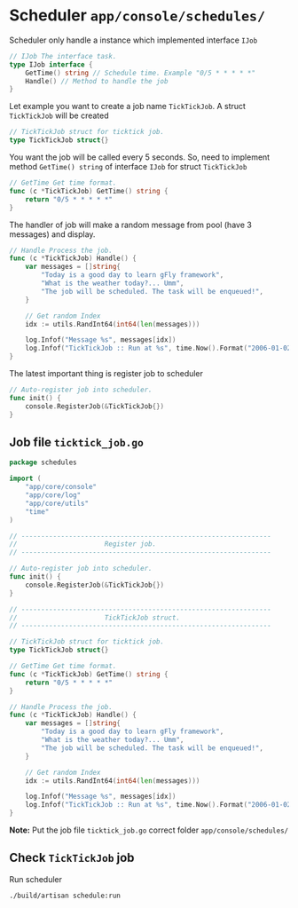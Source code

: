 # Scheduler `app/console/schedules/`

Scheduler only handle a instance which implemented interface `IJob`

```go
// IJob The interface task.
type IJob interface {
    GetTime() string // Schedule time. Example "0/5 * * * * *"
    Handle() // Method to handle the job
}
```

Let example you want to create a job name `TickTickJob`. A struct `TickTickJob` will be created 
```go
// TickTickJob struct for ticktick job.
type TickTickJob struct{}
```

You want the job will be called every 5 seconds. So, need to implement method `GetTime() string` of interface `IJob` for struct `TickTickJob`

```go
// GetTime Get time format.
func (c *TickTickJob) GetTime() string {
    return "0/5 * * * * *"
}
```
The handler of job will make a random message from pool (have 3 messages) and display.


```go
// Handle Process the job.
func (c *TickTickJob) Handle() {
    var messages = []string{
        "Today is a good day to learn gFly framework",
        "What is the weather today?... Umm",
        "The job will be scheduled. The task will be enqueued!",
    }

    // Get random Index
    idx := utils.RandInt64(int64(len(messages)))

    log.Infof("Message %s", messages[idx])
    log.Infof("TickTickJob :: Run at %s", time.Now().Format("2006-01-02 15:04:05"))
}
```

The latest important thing is register job to scheduler

```go
// Auto-register job into scheduler.
func init() {
    console.RegisterJob(&TickTickJob{})
}
```

## Job file `ticktick_job.go`

```go
package schedules

import (
    "app/core/console"
    "app/core/log"
    "app/core/utils"
    "time"
)

// ---------------------------------------------------------------
//                      Register job.
// ---------------------------------------------------------------

// Auto-register job into scheduler.
func init() {
    console.RegisterJob(&TickTickJob{})
}

// ---------------------------------------------------------------
//                      TickTickJob struct.
// ---------------------------------------------------------------

// TickTickJob struct for ticktick job.
type TickTickJob struct{}

// GetTime Get time format.
func (c *TickTickJob) GetTime() string {
    return "0/5 * * * * *"
}

// Handle Process the job.
func (c *TickTickJob) Handle() {
    var messages = []string{
        "Today is a good day to learn gFly framework",
        "What is the weather today?... Umm",
        "The job will be scheduled. The task will be enqueued!",
    }

    // Get random Index
    idx := utils.RandInt64(int64(len(messages)))

    log.Infof("Message %s", messages[idx])
    log.Infof("TickTickJob :: Run at %s", time.Now().Format("2006-01-02 15:04:05"))
}
```

**Note:** Put the job file `ticktick_job.go` correct folder `app/console/schedules/`

## Check `TickTickJob` job

Run scheduler

```bash
./build/artisan schedule:run
```